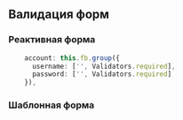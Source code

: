 ## Валидация форм

### Реактивная форма
```ts
    account: this.fb.group({
      username: ['', Validators.required],
      password: ['', Validators.required]
    }),
```

### Шаблонная форма
```html
```



